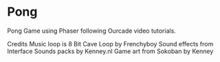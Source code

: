 # Pong
 
Pong Game using Phaser following Ourcade video tutorials.

Credits
Music loop is 8 Bit Cave Loop by Frenchyboy
Sound effects from Interface Sounds packs by Kenney.nl
Game art from Sokoban by Kenney
